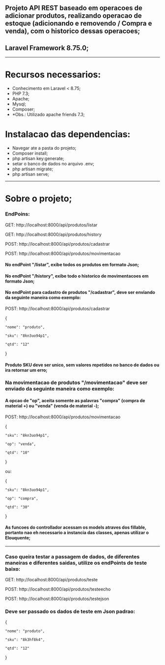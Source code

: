 ## Projeto API REST baseado em operacoes de adicionar produtos, realizando operacao de estoque (adicionando e removendo / Compra e venda), com o historico dessas operacoes;

## Laravel Framework 8.75.0;

---

# Recursos necessarios:
- Conhecimento em Laravel < 8.75;
- PHP 7.3;
- Apache;
- Mysql;
- Composer;
- *Obs.: Utilizado apache friends 7.3;

# Instalacao das dependencias:
- Navegar ate a pasta do projeto;
- Composer install;
- php artisan key:generate;
- setar o banco de dados no arquivo .env;
- php artisan migrate;
- php artisan serve;

---

# Sobre o projeto;

### EndPoins:

GET:    http://localhost:8000/api/produtos/listar

GET:    http://localhost:8000/api/produtos/history

POST:   http://localhost:8000/api/produtos/cadastrar

POST:   http://localhost:8000/api/produtos/movimentacao


#### No endPoint **"/listar"**, exibe todos os produtos em formato Json;

#### No endPoint **"/history"**, exibe todo o historico de movimentacoes em formato Json;

#### No endPoint para cadastro de produtos **"/cadastrar"**, deve ser enviando da seguinte maneira como exemplo:

POST:   http://localhost:8000/api/produtos/cadastrar

{

	"nome": "produto",

	"sku": "8kn3uo94p1",

	"qtd": "12"

} 

#### Produto SKU deve ser unico, sem valores repetidos no banco de dados ou ira retornar um erro;

### Na movimentacao de produtos **"/movimentacao"** deve ser enviado da seguinte maneira como exemplo:
#### A opcao de "op", aceita somente as palavras **"compra"** (compra de material +) ou **"venda"** (venda de material -); 

POST:   http://localhost:8000/api/produtos/movimentacao 

{ 

	"sku": "8kn3uo94p1", 

	"op": "venda", 

	"qtd": "10" 

} 

  
ou: 

{ 

	"sku": "8kn3uo94p1", 

	"op": "compra", 

	"qtd": "30" 

} 


#### As funcoes do controllador acessam os models atraves dos fillable, portanto nao eh necessario a instancia das classes, apenas utilizar o Elouquente;

---

### Caso queira testar a passagem de dados, de diferentes maneiras e diferentes saidas, utilize os endPoints de teste baixo: 
 
GET:    http://localhost:8000/api/produtos/teste
 
POST:   http://localhost:8000/api/produtos/testeecho 

POST:   http://localhost:8000/api/produtos/testejson 


### Deve ser passado os dados de teste em Json padrao: 

{ 

	"nome": "produto", 

	"sku": "8k3hf8k4", 

	"qtd": "12" 
	
} 

